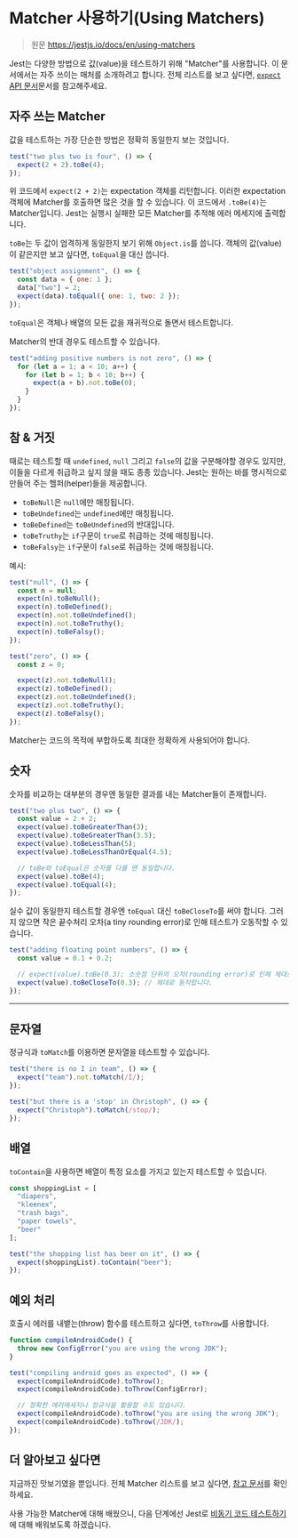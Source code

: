 # Matcher 사용하기(Using Matchers)

> 원문 https://jestjs.io/docs/en/using-matchers

Jest는 다양한 방법으로 값(value)을 테스트하기 위해 "Matcher"를 사용합니다. 이 문서에서는 자주 쓰이는 매처를 소개하려고 합니다. 전체 리스트를 보고 싶다면, [`expect` API 문서](https://jestjs.io/docs/en/expect)문서를 참고해주세요.

## 자주 쓰는 Matcher

값을 테스트하는 가장 단순한 방법은 정확히 동일한지 보는 것입니다.

```jsx
test("two plus two is four", () => {
  expect(2 + 2).toBe(4);
});
```

위 코드에서 `expect(2 + 2)`는 expectation 객체를 리턴합니다. 이러한 expectation 객체에 Matcher를 호출하면 많은 것을 할 수 있습니다. 이 코드에서 `.toBe(4)`는 Matcher입니다. Jest는 실행시 실패한 모든 Matcher를 추적해 에러 메세지에 출력합니다.

`toBe`는 두 값이 엄격하게 동일한지 보기 위해 `Object.is`를 씁니다. 객체의 값(value)이 같은지만 보고 싶다면, `toEqual`을 대신 씁니다.

```jsx
test("object assignment", () => {
  const data = { one: 1 };
  data["two"] = 2;
  expect(data).toEqual({ one: 1, two: 2 });
});
```

`toEqual`은 객체나 배열의 모든 값을 재귀적으로 돌면서 테스트합니다.

Matcher의 반대 경우도 테스트할 수 있습니다.

```jsx
test("adding positive numbers is not zero", () => {
  for (let a = 1; a < 10; a++) {
    for (let b = 1; b < 10; b++) {
      expect(a + b).not.toBe(0);
    }
  }
});
```

## 참 & 거짓

때로는 테스트할 때 `undefined`, `null` 그리고 `false`의 값을 구분해야할 경우도 있지만, 이들을 다르게 취급하고 싶지 않을 때도 종종 있습니다. Jest는 원하는 바를 명시적으로 만들어 주는 헬퍼(helper)들을 제공합니다.

- `toBeNull`은 `null`에만 매칭됩니다.
- `toBeUndefined`는 `undefined`에만 매칭됩니다.
- `toBeDefined`는 `toBeUndefined`의 반대입니다.
- `toBeTruthy`는 `if`구문이 `true`로 취급하는 것에 매칭됩니다.
- `toBeFalsy`는 `if`구문이 `false`로 취급하는 것에 매칭됩니다.

예시:

```jsx
test("null", () => {
  const n = null;
  expect(n).toBeNull();
  expect(n).toBeDefined();
  expect(n).not.toBeUndefined();
  expect(n).not.toBeTruthy();
  expect(n).toBeFalsy();
});

test("zero", () => {
  const z = 0;

  expect(z).not.toBeNull();
  expect(z).toBeDefined();
  expect(z).not.toBeUndefined();
  expect(z).not.toBeTruthy();
  expect(z).toBeFalsy();
});
```

Matcher는 코드의 목적에 부합하도록 최대한 정확하게 사용되어야 합니다.

## 숫자

숫자를 비교하는 대부분의 경우엔 동일한 결과를 내는 Matcher들이 존재합니다.

```jsx
test("two plus two", () => {
  const value = 2 + 2;
  expect(value).toBeGreaterThan(3);
  expect(value).toBeGreaterThan(3.5);
  expect(value).toBeLessThan(5);
  expect(value).toBeLessThanOrEqual(4.5);

  // toBe와 toEqual은 숫자를 다룰 땐 동일합니다.
  expect(value).toBe(4);
  expect(value).toEqual(4);
});
```

실수 값이 동일한지 테스트할 경우엔 `toEqual` 대신 `toBeCloseTo`를 써야 합니다. 그러지 않으면 작은 끝수처리 오차(a tiny rounding error)로 인해 테스트가 오동작할 수 있습니다.

```jsx
test("adding floating point numbers", () => {
  const value = 0.1 + 0.2;

  // expect(value).toBe(0.3); 소숫점 단위의 오차(rounding error)로 인해 제대로 동작하지 않습니다.
  expect(value).toBeCloseTo(0.3); // 제대로 동작합니다.
});
```

---

## 문자열

정규식과 `toMatch`를 이용하면 문자열을 테스트할 수 있습니다.

```jsx
test("there is no I in team", () => {
  expect("team").not.toMatch(/I/);
});

test("but there is a 'stop' in Christoph", () => {
  expect("Christoph").toMatch(/stop/);
});
```

## 배열

`toContain`을 사용하면 배열이 특정 요소를 가지고 있는지 테스트할 수 있습니다.

```jsx
const shoppingList = [
  "diapers",
  "kleenex",
  "trash bags",
  "paper towels",
  "beer"
];

test("the shopping list has beer on it", () => {
  expect(shoppingList).toContain("beer");
});
```

## 예외 처리

호출시 에러를 내뱉는(throw) 함수를 테스트하고 싶다면, `toThrow`를 사용합니다.

```jsx
function compileAndroidCode() {
  throw new ConfigError("you are using the wrong JDK");
}

test("compiling android goes as expected", () => {
  expect(compileAndroidCode).toThrow();
  expect(compileAndroidCode).toThrow(ConfigError);

  // 정확한 에러메세지나 정규식을 활용할 수도 있습니다.
  expect(compileAndroidCode).toThrow("you are using the wrong JDK");
  expect(compileAndroidCode).toThrow(/JDK/);
});
```

## 더 알아보고 싶다면

지금까진 맛보기였을 뿐입니다. 전체 Matcher 리스트를 보고 싶다면, [참고 문서](https://jestjs.io/docs/en/expect)를 확인하세요.

사용 가능한 Matcher에 대해 배웠으니, 다음 단계에선 Jest로 [비동기 코드 테스트하기](./2.TestingAsynchronousCode.md)에 대해 배워보도록 하겠습니다.
